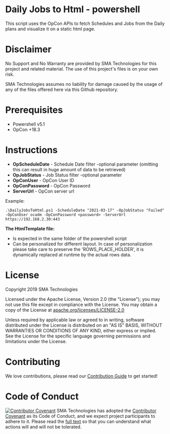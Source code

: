 # Daily Jobs to Html - powershell

This script uses the OpCon APIs to fetch Schedules and Jobs from the Daily plans and visualize it on a static html page.


# Disclaimer
No Support and No Warranty are provided by SMA Technologies for this project and related material. The use of this project's files is on your own risk.

SMA Technologies assumes no liability for damage caused by the usage of any of the files offered here via this Github repository.

# Prerequisites

* Powershell v5.1
* OpCon +18.3


# Instructions

  * <b>OpScheduleDate</b> - Schedule Date filter -optional parameter (omitting this can result in huge amount of data to be retrieved) 
  * <b>OpJobStatus</b> - Job Status filter -optional parameter
  * <b>OpConUser</b> - OpCon User ID
  * <b>OpConPassword</b> - OpCon Password
  * <b>ServerUrl</b> - OpCon server url
  
Example:
```
.\DailyJobsToHtml.ps1 -ScheduleDate "2021-03-17" -OpJobStatus "Failed" -OpConUser ocadm -OpConPassword <password> -ServerUrl https://192.168.2.30:443
```  

<b>The HtmlTemplate file:</b>
  * Is expected in the same folder of the powershell script
  * Can be personalized for different layout. In case of personalization please take care to preserve the 'ROWS_PLACE_HOLDER', it is dynamically replaced at runtime by the actual rows data.


# License
Copyright 2019 SMA Technologies

Licensed under the Apache License, Version 2.0 (the "License");
you may not use this file except in compliance with the License.
You may obtain a copy of the License at [apache.org/licenses/LICENSE-2.0](http://www.apache.org/licenses/LICENSE-2.0)

Unless required by applicable law or agreed to in writing, software
distributed under the License is distributed on an "AS IS" BASIS,
WITHOUT WARRANTIES OR CONDITIONS OF ANY KIND, either express or implied.
See the License for the specific language governing permissions and
limitations under the License.

# Contributing
We love contributions, please read our [Contribution Guide](CONTRIBUTING.md) to get started!

# Code of Conduct
[![Contributor Covenant](https://img.shields.io/badge/Contributor%20Covenant-v2.0%20adopted-ff69b4.svg)](code-of-conduct.md)
SMA Technologies has adopted the [Contributor Covenant](CODE_OF_CONDUCT.md) as its Code of Conduct, and we expect project participants to adhere to it. Please read the [full text](CODE_OF_CONDUCT.md) so that you can understand what actions will and will not be tolerated.
